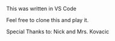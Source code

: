 This was written in VS Code

Feel free to clone this and play it. 

Special Thanks to:
Nick and 
Mrs. Kovacic
